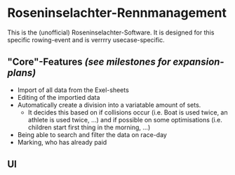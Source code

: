 # Roseninselachter-Rennmanagement
This is the (unofficial) Roseninselachter-Software. It is designed for this specific rowing-event and is verrrry usecase-specific.

## "Core"-Features *(see milestones for expansion-plans)*
- Import of all data from the Exel-sheets
- Editing of the importied data
- Automatically create a division into a variatable amount of sets.
  -  It decides this based on if collisions occur (i.e. Boat is used twice, an athlete is used twice, ...) and if possible on some optimisations (i.e. children start first thing in the morning, ...)
- Being able to search and filter the data on race-day
- Marking, who has already paid


## UI
